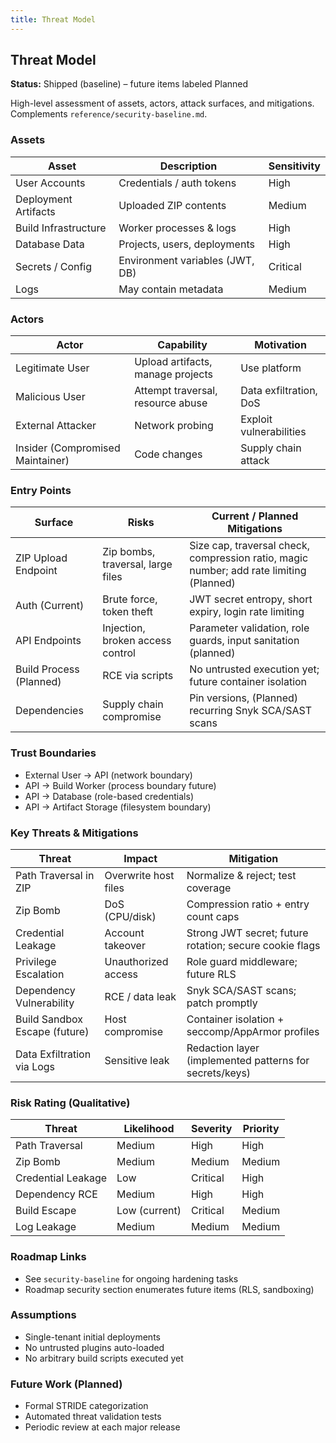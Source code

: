 ```yaml
---
title: Threat Model
---
```


## Threat Model  
**Status:** Shipped (baseline) – future items labeled Planned

High-level assessment of assets, actors, attack surfaces, and mitigations. Complements `reference/security-baseline.md`.

### Assets

| Asset | Description | Sensitivity |
|-------|-------------|-------------|
| User Accounts | Credentials / auth tokens | High |
| Deployment Artifacts | Uploaded ZIP contents | Medium |
| Build Infrastructure | Worker processes & logs | High |
| Database Data | Projects, users, deployments | High |
| Secrets / Config | Environment variables (JWT, DB) | Critical |
| Logs | May contain metadata | Medium |

### Actors

| Actor | Capability | Motivation |
|-------|------------|-----------|
| Legitimate User | Upload artifacts, manage projects | Use platform |
| Malicious User | Attempt traversal, resource abuse | Data exfiltration, DoS |
| External Attacker | Network probing | Exploit vulnerabilities |
| Insider (Compromised Maintainer) | Code changes | Supply chain attack |

### Entry Points

| Surface | Risks | Current / Planned Mitigations |
|---------|-------|------------------------------|
| ZIP Upload Endpoint | Zip bombs, traversal, large files | Size cap, traversal check, compression ratio, magic number; add rate limiting (Planned) |
| Auth (Current) | Brute force, token theft | JWT secret entropy, short expiry, login rate limiting |
| API Endpoints | Injection, broken access control | Parameter validation, role guards, input sanitation (planned) |
| Build Process (Planned) | RCE via scripts | No untrusted execution yet; future container isolation |
| Dependencies | Supply chain compromise | Pin versions, (Planned) recurring Snyk SCA/SAST scans |

### Trust Boundaries

- External User -> API (network boundary)
- API -> Build Worker (process boundary future)
- API -> Database (role-based credentials)
- API -> Artifact Storage (filesystem boundary)

### Key Threats & Mitigations

| Threat | Impact | Mitigation |
|--------|--------|------------|
| Path Traversal in ZIP | Overwrite host files | Normalize & reject; test coverage |
| Zip Bomb | DoS (CPU/disk) | Compression ratio + entry count caps |
| Credential Leakage | Account takeover | Strong JWT secret; future rotation; secure cookie flags |
| Privilege Escalation | Unauthorized access | Role guard middleware; future RLS |
| Dependency Vulnerability | RCE / data leak | Snyk SCA/SAST scans; patch promptly |
| Build Sandbox Escape (future) | Host compromise | Container isolation + seccomp/AppArmor profiles |
| Data Exfiltration via Logs | Sensitive leak | Redaction layer (implemented patterns for secrets/keys) |

### Risk Rating (Qualitative)

| Threat | Likelihood | Severity | Priority |
|--------|------------|----------|----------|
| Path Traversal | Medium | High | High |
| Zip Bomb | Medium | Medium | Medium |
| Credential Leakage | Low | Critical | High |
| Dependency RCE | Medium | High | High |
| Build Escape | Low (current) | Critical | Medium |
| Log Leakage | Medium | Medium | Medium |

### Roadmap Links

- See `security-baseline` for ongoing hardening tasks
- Roadmap security section enumerates future items (RLS, sandboxing)

### Assumptions

- Single-tenant initial deployments
- No untrusted plugins auto-loaded
- No arbitrary build scripts executed yet

### Future Work (Planned)

- Formal STRIDE categorization
- Automated threat validation tests
- Periodic review at each major release

